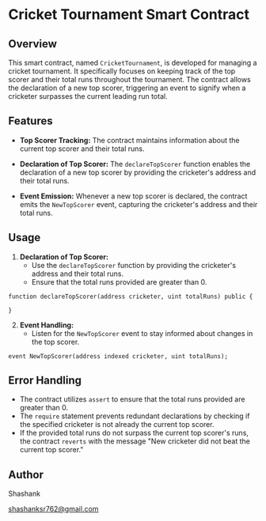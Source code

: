 # Cricket Tournament Smart Contract

## Overview

This smart contract, named `CricketTournament`, is developed for managing a cricket tournament. It specifically focuses on keeping track of the top scorer and their total runs throughout the tournament. The contract allows the declaration of a new top scorer, triggering an event to signify when a cricketer surpasses the current leading run total.

## Features

- **Top Scorer Tracking:** The contract maintains information about the current top scorer and their total runs.
  
- **Declaration of Top Scorer:** The `declareTopScorer` function enables the declaration of a new top scorer by providing the cricketer's address and their total runs.

- **Event Emission:** Whenever a new top scorer is declared, the contract emits the `NewTopScorer` event, capturing the cricketer's address and their total runs.

## Usage

1. **Declaration of Top Scorer:**
   - Use the `declareTopScorer` function by providing the cricketer's address and their total runs.
   - Ensure that the total runs provided are greater than 0.

```solidity
function declareTopScorer(address cricketer, uint totalRuns) public {
    
}
```

2. **Event Handling:**
   - Listen for the `NewTopScorer` event to stay informed about changes in the top scorer.

```solidity
event NewTopScorer(address indexed cricketer, uint totalRuns);
```

## Error Handling

- The contract utilizes `assert` to ensure that the total runs provided are greater than 0.
- The `require` statement prevents redundant declarations by checking if the specified cricketer is not already the current top scorer.
- If the provided total runs do not surpass the current top scorer's runs, the contract `reverts` with the message "New cricketer did not beat the current top scorer."

## Author 
Shashank 

shashanksr762@gmail.com

